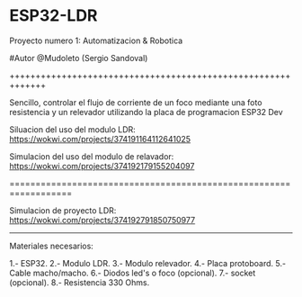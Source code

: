 # ESP32-LDR
Proyecto numero 1: Automatizacion &amp; Robotica

#Autor @Mudoleto (Sergio Sandoval)

+++++++++++++++++++++++++++++++++++++++++++++++++++++++++++++

Sencillo, controlar el flujo de corriente de un foco mediante una foto resistencia y un relevador utilizando la placa de programacion ESP32 Dev

Siluacion del uso del modulo LDR: https://wokwi.com/projects/374191164112641025

Simulacion del uso del modulo de relavador: https://wokwi.com/projects/374192179155204097

==================================================================

Simulacion de proyecto LDR: https://wokwi.com/projects/374192791850750977

----------------------------------------------------------------

Materiales necesarios: 

1.- ESP32.
2.- Modulo LDR.
3.- Modulo relevador.
4.- Placa protoboard.
5.- Cable macho/macho.
6.- Diodos led's o foco (opcional).
7.- socket (opcional).
8.- Resistencia 330 Ohms.
